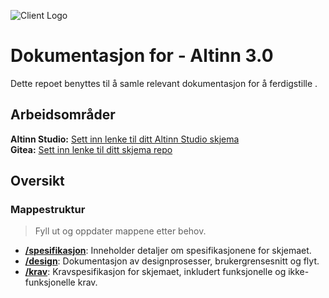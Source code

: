 ![Client Logo](https://www.goomlandscapes.co.nz/wp-content/uploads/2018/08/logo-placeholder.png)

# Dokumentasjon for <Skjema Navn> - Altinn 3.0

Dette repoet benyttes til å samle relevant dokumentasjon for å ferdigstille <beskrivelse av skjemaet>.

## Arbeidsområder
**Altinn Studio:** [Sett inn lenke til ditt Altinn Studio skjema](<lenke-til-altinn-studio>) <br />
**Gitea:** [Sett inn lenke til ditt skjema repo](<lenke-til-gitea-repo>)

## Oversikt

### Mappestruktur
> Fyll ut og oppdater mappene etter behov.
- [**/spesifikasjon**](#spesifikasjon): Inneholder detaljer om spesifikasjonene for skjemaet.
- [**/design**](#design): Dokumentasjon av designprosesser, brukergrensesnitt og flyt.
- [**/krav**](#krav): Kravspesifikasjon for skjemaet, inkludert funksjonelle og ikke-funksjonelle krav.
